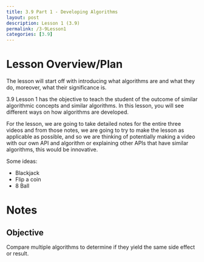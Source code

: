 ```yaml
---
title: 3.9 Part 1 - Developing Algorithms 
layout: post
description: Lesson 1 (3.9)
permalink: /3-9Lesson1
categories: [3.9]
---
```


# Lesson Overview/Plan

The lesson will start off with introducing what algorithms are and what they do, moreover, what their significance is. 

3.9 Lesson 1 has the objective to teach the student of the outcome of similar algorithmic concepts and similar algorithms. In this lesson, you will see different ways on how algorithms are developed.

For the lesson, we are going to take detailed notes for the entire three videos and from those notes, we are going to try to make the lesson as applicable as possible, and so we are thinking of potentially making a video with our own API and algorithm or explaining other APIs that have similar algorithms, this would be innovative. 

Some ideas:
- Blackjack
- Flip a coin
- 8 Ball

# Notes

## Objective

Compare multiple algorithms to determine if they yield the same side effect or result. 